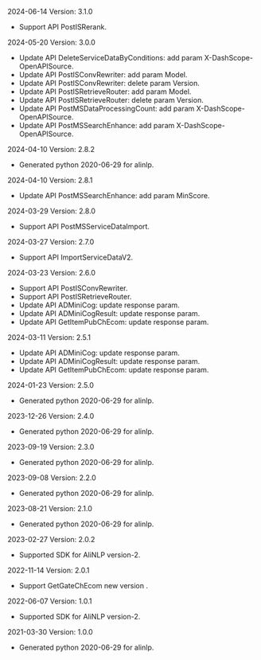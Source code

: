 2024-06-14 Version: 3.1.0
- Support API PostISRerank.


2024-05-20 Version: 3.0.0
- Update API DeleteServiceDataByConditions: add param X-DashScope-OpenAPISource.
- Update API PostISConvRewriter: add param Model.
- Update API PostISConvRewriter: delete param Version.
- Update API PostISRetrieveRouter: add param Model.
- Update API PostISRetrieveRouter: delete param Version.
- Update API PostMSDataProcessingCount: add param X-DashScope-OpenAPISource.
- Update API PostMSSearchEnhance: add param X-DashScope-OpenAPISource.


2024-04-10 Version: 2.8.2
- Generated python 2020-06-29 for alinlp.

2024-04-10 Version: 2.8.1
- Update API PostMSSearchEnhance: add param MinScore.


2024-03-29 Version: 2.8.0
- Support API PostMSServiceDataImport.


2024-03-27 Version: 2.7.0
- Support API ImportServiceDataV2.


2024-03-23 Version: 2.6.0
- Support API PostISConvRewriter.
- Support API PostISRetrieveRouter.
- Update API ADMiniCog: update response param.
- Update API ADMiniCogResult: update response param.
- Update API GetItemPubChEcom: update response param.


2024-03-11 Version: 2.5.1
- Update API ADMiniCog: update response param.
- Update API ADMiniCogResult: update response param.
- Update API GetItemPubChEcom: update response param.


2024-01-23 Version: 2.5.0
- Generated python 2020-06-29 for alinlp.

2023-12-26 Version: 2.4.0
- Generated python 2020-06-29 for alinlp.

2023-09-19 Version: 2.3.0
- Generated python 2020-06-29 for alinlp.

2023-09-08 Version: 2.2.0
- Generated python 2020-06-29 for alinlp.

2023-08-21 Version: 2.1.0
- Generated python 2020-06-29 for alinlp.

2023-02-27 Version: 2.0.2
- Supported SDK for AliNLP version-2.

2022-11-14 Version: 2.0.1
- Support GetGateChEcom new version .

2022-06-07 Version: 1.0.1
- Supported SDK for AliNLP version-2.

2021-03-30 Version: 1.0.0
- Generated python 2020-06-29 for alinlp.

